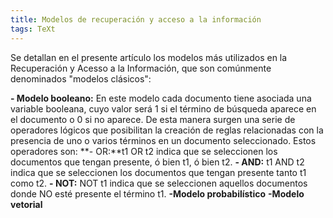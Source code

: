 ```yaml
---
title: Modelos de recuperación y acceso a la información
tags: TeXt
---
```

Se detallan en el presente artículo los modelos más utilizados en la Recuperación y Acesso a la Información, que son comúnmente denominados "modelos clásicos":

**- Modelo booleano:** En este modelo cada documento tiene asociada una variable booleana, cuyo valor será 1 si el término de búsqueda aparece en el documento o 0 si no aparece. De esta manera surgen una serie de operadores lógicos que posibilitan la creación de reglas relacionadas con la presencia de uno o varios términos en un documento seleccionado. Estos operadores son:
    **- OR:**t1 OR t2 indica que se seleccionen los documentos que tengan presente, ó bien t1, ó bien t2.
    **- AND:** t1 AND t2 indica que se seleccionen los documentos que tengan presente tanto t1 como t2.
    **- NOT:** NOT t1 indica que se seleccionen aquellos documentos donde NO esté presente el término t1.
**-Modelo probabilístico**
**-Modelo vetorial**

 

<!--more-->
